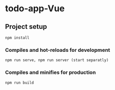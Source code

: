 # todo-app-Vue

## Project setup
```
npm install
```

### Compiles and hot-reloads for development
```
npm run serve, npm run server (start separatly)
```

### Compiles and minifies for production
```
npm run build
```

